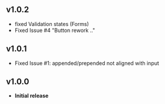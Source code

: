 ## v1.0.2
- fixed Validation states (Forms)
- Fixed Issue #4 "Button rework .."


## v1.0.1
- Fixed Issue #1: appended/prepended not aligned with input

## v1.0.0
- **Initial release**